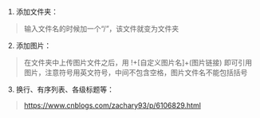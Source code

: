 1. 添加文件夹：  
> 输入文件名的时候加一个“/”，该文件就变为文件夹  
2. 添加图片：  
> 在文件夹中上传图片文件之后，用 !+[自定义图片名]+(图片链接) 即可引用图片，注意符号用英文符号，中间不包含空格，图片文件名不能包括括号  
3. 换行、有序列表、各级标题等：
> https://www.cnblogs.com/zachary93/p/6106829.html
